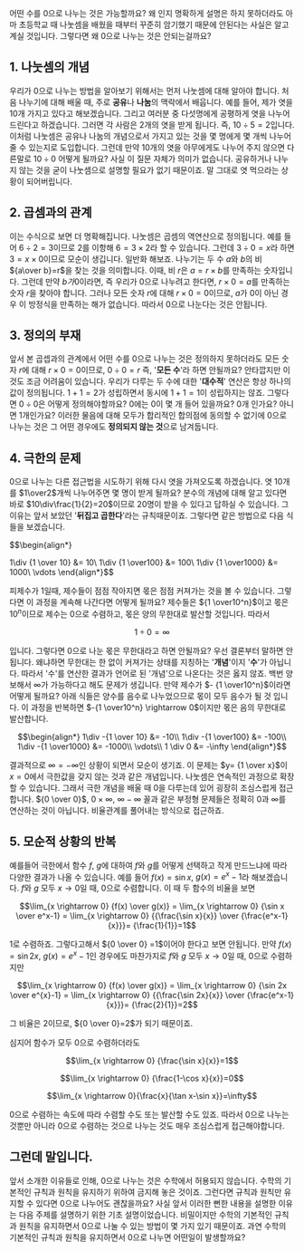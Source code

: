 
어떤 수를 $0$으로 나누는 것은 가능할까요? 왜 인지 명확하게 설명은 하지 못하더라도 아마 초등학교 때 나눗셈을 배웠을 때부터 꾸준히 암기했기 때문에 안된다는 사실은 알고 계실 것입니다. 그렇다면 왜 $0$으로 나누는 것은 안되는걸까요?

## 1. 나눗셈의 개념

우리가 $0$으로 나누는 방법을 알아보기 위해서는 먼저 나눗셈에 대해 알아야 합니다. 처음 나누기에 대해 배울 때, 주로 **공유**나 **나눔**의 맥락에서 배웁니다. 예를 들어, 제가 엿을 10개 가지고 있다고 해보겠습니다. 그리고 여러분 중 다섯명에게 공평하게 엿을 나누어 드린다고 하겠습니다. 그러면 각 사람은 2개의 엿을 받게 됩니다. 즉, $10\div 5=2$입니다. 이처럼 나눗셈은 공유나 나눔의 개념으로서 가지고 있는 것을 몇 명에게 몇 개씩 나누어줄 수 있는지로 도입합니다. 그런데 만약 10개의 엿을 아무에게도 나누어 주지 않으면 다른말로 $10\div 0$ 어떻게 될까요? 사실 이 질문 자체가 의미가 없습니다. 공유하거나 나누지 않는 것을 굳이 나눗셈으로 설명할 필요가 없기 때문이죠. 말 그대로 엿 먹으라는 상황이 되어버립니다.


## 2. 곱셈과의 관계

이는 수식으로 보면 더 명확해집니다. 나눗셈은 곱셈의 역연산으로 정의됩니다. 예를 들어 $6 \div 2=3$이므로 $2$를 이항해 $6=3 \times 2$라 할 수 있습니다. 그런데 $3 \div 0=x$라 하면 $3 = x \times 0$이므로 모순이 생깁니다. 일반화 해보죠. 나누기는 두 수 $a$와 $b$의 비 ${a\over b}=r$을 찾는 것을 의미합니다. 이때, 비 $r$은 $a = r \times b$를 만족하는 숫자입니다. 그런데 만약 $b가 0$이라면, 즉 우리가 $0$으로 나누려고 한다면, $r \times 0 = a$를 만족하는 숫자 $r$을 찾아야 합니다. 그러나 모든 숫자 $r$에 대해 $r \times 0 = 0$이므로, $a$가 $0$이 아닌 경우 이 방정식을 만족하는 해가 없습니다. 따라서 $0$으로 나눈다는 것은 안됩니다.


## 3. 정의의 부재
앞서 본 곱셉과의 관계에서 어떤 수를 $0$으로 나누는 것은 정의하지 못하더라도 모든 숫자 $r$에 대해 $r \times 0 = 0$이므로, $0 \div 0=r$ 즉, '**모든 수**'라 하면 안될까요? 안타깝지만 이것도 조금 어려움이 있습니다. 우리가 다루는 두 수에 대한 '**대수적**' 연산은 항상 하나의 값이 정의됩니다. $1 +1=2$가 성립하면서 동시에 $1+1=1$이 성립하지는 않죠. 그렇다면 $0 \div 0$은 어떻게 정의해야할까요? $0$에는 $0$이 몇 개 들어 있을까요? $0$개 인가요? 아니면 $1$개인가요? 이러한 물음에 대해 모두가 합리적인 합의점에 동의할 수 없기에 $0$으로 나누는 것은 그 어떤 경우에도 **정의되지 않는 것**으로 남겨둡니다.


## 4. 극한의 문제

$0$으로 나누는 다른 접근법을 시도하기 위해 다시 엿을 가져오도록 하겠습니다. 엿 $10$개를 $1\over2$개씩 나누어주면 몇 명이 받게 될까요? 분수의 개념에 대해 알고 있다면 바로 $10\div\frac{1}{2}=20$이므로 20명이 받을 수 있다고 답하실 수 있습니다. 그 이유는 앞서 보았던 '**뒤집고 곱한다**'라는 규칙때문이죠. 그렇다면 같은 방법으로 다음 식들을 보겠습니다.

$$\begin{align*}

1\div {1 \over 10} &= 10\\
1\div {1 \over100} &= 100\\
1\div {1 \over1000} &= 1000\\
\vdots
\end{align*}$$

피제수가 $1$일때, 제수들이 점점 작아지면 몫은 점점 커져가는 것을 볼 수 있습니다. 그렇다면 이 과정을 계속해 나간다면 어떻게 될까요? 제수들은 ${1 \over10^n}$이고 몫은 $10^n$이므로 제수는 $0$으로 수렴하고, 몫은 양의 무한대로 발산할 것입니다. 따라서

$$1 \div 0 = \infty$$

입니다. 그렇다면 $0$으로 나눈 몫은 무한대라고 하면 안될까요? 우선 결론부터 말하면 안됩니다. 왜냐하면 무한대는 한 없이 커져가는 상태를 지칭하는 '**개념**'이지 '**수**'가 아닙니다. 따라서 '수'를 연산한 결과가 언어로 된 '개념'으로 나온다는 것은 옳지 않죠. 백번 양보해서 $\infty$가 가능하다고 해도 문제가 생깁니다. 만약 제수가 $- {1 \over10^n}$이라면 어떻게 될까요? 아래 식들은 양수를 음수로 나누었으므로 몫이 모두 음수가 될 것 입니다. 이 과정을 반복하면 $-{1 \over10^n} \rightarrow 0$이지만 몫은 음의 무한대로 발산합니다. 

$$\begin{align*}
1\div -{1 \over 10} &= -10\\
1\div -{1 \over100} &= -100\\
1\div -{1 \over1000} &= -1000\\
\vdots\\
1 \div 0 &= -\infty
\end{align*}$$

결과적으로 $\infty = - \infty$인 상황이 되면서 모순이 생기죠. 이 문제는 $y= {1 \over x}$이 $x=0$에서 극한값을 갖지 않는 것과 같은 개념입니다. 나눗셈은 연속적인 과정으로 확장할 수 있습니다. 그래서 극한 개념을 배울 때 $0$을 다루는데 있어 굉장히 조심스럽게 접근합니다. ${0 \over 0}$, $0 \times \infty$, $\infty - \infty$ 꼴과 같은 부정형 문제들은 정확히 $0$과 $\infty$를 연산하는 것이 아닙니다. 비율관계를 풀어내는 방식으로 접근하죠.


## 5. 모순적 상황의 반복

예를들어 극한에서 함수 $f$, $g$에 대하여 $f$와 $g$를 어떻게 선택하고 작게 만드느냐에 따라 다양한 결과가 나올 수 있습니다.  예를 들어 $f(x)=\sin x$, $g(x)=e^x-1$라 해보겠습니다. $f$와 $g$ 모두 $x \rightarrow 0$일 때, $0$으로 수렴합니다. 이 때 두 함수의 비율을 보면 

$$\lim_{x \rightarrow 0} {f(x) \over g(x)} = \lim_{x \rightarrow 0} {\sin x \over e^x-1} = \lim_{x \rightarrow 0} {{\frac{\sin x}{x}} \over {\frac{e^x-1}{x}}}= {\frac{1}{1}}=1$$

$1$로 수렴하죠. 그렇다고해서 ${0 \over 0} =1$이어야 한다고 보면 안됩니다. 만약 $f(x)=\sin 2x$, $g(x)=e^x-1$인 경우에도 마찬가지로 $f$와 $g$ 모두 $x \rightarrow 0$일 때, $0$으로 수렴하지만 

$$\lim_{x \rightarrow 0} {f(x) \over g(x)} = \lim_{x \rightarrow 0} {\sin 2x \over e^{x}-1} = \lim_{x \rightarrow 0} {{\frac{\sin 2x}{x}} \over {\frac{e^x-1}{x}}}= {\frac{2}{1}}=2$$

그 비율은 $2$이므로, ${0 \over 0}=2$가 되기 때문이죠.

심지어 함수가 모두 $0$으로 수렴하더라도 

$$\lim_{x \rightarrow 0} {\frac{\sin x}{x}}=1$$

$$\lim_{x \rightarrow 0} {\frac{1-\cos x}{x}}=0$$

$$\lim_{x \rightarrow 0}{\frac{x}{\tan x-\sin x}}=\infty$$

$0$으로 수렴하는 속도에 따라 수렴할 수도 또는 발산할 수도 있죠. 따라서 $0$으로 나누는 것뿐만 아니라 $0$으로 수렴하는 것으로 나누는 것도 매우 조심스럽게 접근해야합니다.


## 그런데 말입니다.

앞서 소개한 이유들로 인해, $0$으로 나누는 것은 수학에서 허용되지 않습니다. 수학의 기본적인 규칙과 원칙을 유지하기 위하여 금지해 놓은 것이죠. 그런다면 규칙과 원칙만 유지할 수 있다면 $0$으로 나누어도 괜찮을까요? 사실 앞서 이러한 뻔한 내용을 설명한 이유는 다음 주제를 설명하기 위한 기초 설명이었습니다. 비밀이지만 수학의 기본적인 규칙과 원칙을 유지하면서 $0$으로 나눌 수 있는 방법이 몇 가지 있기 때문이죠. 과연 수학의 기본적인 규칙과 원칙을 유지하면서 $0$으로 나누면 어떤일이 발생할까요?